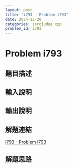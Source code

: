 ```yaml
---
layout: post
title: "i793 - Problem i793"
date: 2024-12-20
categories: zerojudge cpp
problem_id: i793
---
```


# Problem i793

## 題目描述



## 輸入說明



## 輸出說明



## 解題連結

[i793 - Problem i793](https://zerojudge.tw/ShowProblem?problemid=i793)

## 解題思路


